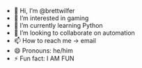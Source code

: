 - 👋 Hi, I’m @brettwilfer
- 👀 I’m interested in gaming
- 🌱 I’m currently learning Python
- 💞️ I’m looking to collaborate on automation
- 📫 How to reach me -> email
- 😄 Pronouns: he/him
- ⚡ Fun fact: I AM FUN

<!---
brettwilfer/brettwilfer is a ✨ special ✨ repository because its `README.md` (this file) appears on your GitHub profile.
You can click the Preview link to take a look at your changes.
--->
